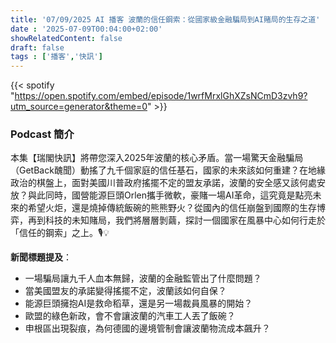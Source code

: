 ```yaml
---
title: '07/09/2025 AI 播客 波蘭的信任鋼索：從國家級金融騙局到AI賭局的生存之道'
date : '2025-07-09T00:04:00+02:00'
showRelatedContent: false
draft: false
tags : ['播客','快訊']
---
```

{{< spotify "https://open.spotify.com/embed/episode/1wrfMrxlGhXZsNCmD3zvh9?utm_source=generator&theme=0" >}}



### Podcast 簡介

本集【瑞閣快訊】將帶您深入2025年波蘭的核心矛盾。當一場驚天金融騙局（GetBack醜聞）動搖了九千個家庭的信任基石，國家的未來該如何重建？在地緣政治的棋盤上，面對美國川普政府搖擺不定的盟友承諾，波蘭的安全感又該何處安放？與此同時，國營能源巨頭Orlen攜手微軟，豪賭一場AI革命，這究竟是點亮未來的希望火炬，還是燒掉傳統飯碗的熊熊野火？從國內的信任崩盤到國際的生存博弈，再到科技的未知賭局，我們將層層剝繭，探討一個國家在風暴中心如何行走於「信任的鋼索」之上。🎙️💡

**新聞標題提及**：

-   一場騙局讓九千人血本無歸，波蘭的金融監管出了什麼問題？
-   當美國盟友的承諾變得搖擺不定，波蘭該如何自保？
-   能源巨頭擁抱AI是救命稻草，還是另一場裁員風暴的開始？
-   歐盟的綠色新政，會不會讓波蘭的汽車工人丟了飯碗？
-   申根區出現裂痕，為何德國的邊境管制會讓波蘭物流成本飆升？